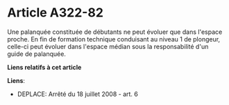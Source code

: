 # Article A322-82

Une palanquée constituée de débutants ne peut évoluer que dans l'espace proche. En fin de formation technique conduisant au
niveau 1 de plongeur, celle-ci peut évoluer dans l'espace médian sous la responsabilité d'un guide de palanquée.

**Liens relatifs à cet article**

**Liens**:

  - DEPLACE: Arrêté du 18 juillet 2008 - art. 6
